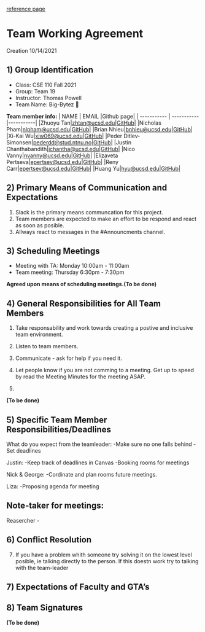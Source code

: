 [reference page](https://ohiostate.pressbooks.pub/feptechcomm/chapter/7-project-communications/)

# Team Working Agreement #
Creation 10/14/2021
<br>
## 1) Group Identification ##
- Class: CSE 110 Fall 2021
- Group: Team 19
- Instructor: Thomas  Powell 
- Team Name: Big-Bytez 🍔

**Team member info:**
| NAME        | EMAIL       |Github page|
| ----------- | ----------- |-----------|
|Zhuoyu Tan|zhtan@ucsd.edu|[GitHub](https://github.com/Big-Bytez/cse110-fa21-group19/blob/main/admin/georgetanUCSD)|
|Nicholas Pham|nlpham@ucsd.edu|[GitHub](https://github.com/nlpham)|
|Brian Nhieu|bnhieu@ucsd.edu|[GitHub](https://github.com/nhieubrian)|
|Xi-Kai Wu|xiw069@ucsd.edu|[GitHub](https://github.com/skaiwu)|
|Peder Ditlev-Simonsen|pederdd@stud.ntnu.no|[GitHub](https://github.com/PederDDS/This-is-me/blob/newBranch/index.md)|
|Justin Chanthabandith|jchantha@ucsd.edu|[GitHub](https://github.com/thejustinrock)|
|Nico Vanny|nvanny@ucsd.edu|[GitHub](https://github.com/nvanny)|
|Elizaveta Pertseva|epertsev@ucsd.edu|[GitHub](https://github.com/limpa105)|
|Reny Carr|epertsev@ucsd.edu|[GitHub](https://github.com/renaissancejlc)|
|Huang Yu|hyu@ucsd.edu|[GitHub](https://github.com/KKlein99)|


## 2) Primary Means of Communication and Expectations ##
1. Slack is the primary means communcation for this project. 
2. Team members are expected to make an effort to be respond and react as soon as posible.
3. Allways react to messages in the #Announcments channel.

## 3) Scheduling Meetings ##

* Meeting with TA:  Monday 10:00am - 11:00am  
* Team meeting:  Thursday 6:30pm - 7:30pm 

**Agreed upon means of scheduling meetings.(To be done)**

## 4) General Responsibilities for All Team Members ##

1. Take responsability and work towards creating a postive and inclusive team environment.
2. Listen to team members.
3. Communicate - ask for help if you need it.

5. Let people know if you are not comming to a meeting. Get up to speed by read the Meeting Minutes for the meeting ASAP. 
8. 

**(To be done)**
## 5) Specific Team Member Responsibilities/Deadlines ##
What do you expect from the teamleader:
-Make sure no one falls behind
-Set deadlines

Justin:
-Keep track of deadlines in Canvas
-Booking rooms for meetings

Nick & George:
-Cordinate and plan rooms future meetings.

Liza: 
-Proposing agenda for meeting

Note-taker for meetings: 
-
Reasercher - 

## 6) Conflict Resolution ##
7. If you have a problem whith someone try solving it on the lowest level posible, ie talking directly to the person. If this doestn work try to talking with the team-leader


## 7) Expectations of Faculty and GTA’s ## 


## 8) Team Signatures ##
**(To be done)**


